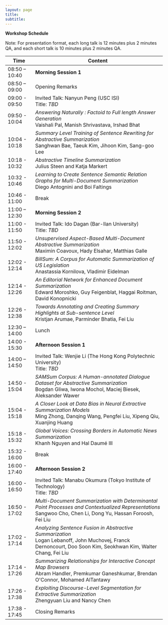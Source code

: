 ```yaml
---
layout: page
title: 
subtitle: 
---
```


**Workshop Schedule** 

Note: For presentation format, each long talk is 12 minutes plus 2 minutes QA, and each short talk is 10 minutes plus 2 minutes QA.

 Time   | Content 
 -------- | ---------- 
08:50 – 10:40	| **Morning Session 1**
08:50 – 09:00	| Opening Remarks
09:00 - 09:50 | Invited Talk: Nanyun Peng (USC ISI) <br> Title: *TBD*
09:50 - 10:04	| *Answering Naturally : Factoid to Full length Answer Generation* <br> Vaishali Pal, Manish Shrivastava, Irshad Bhat
10:04 - 10:18	| *Summary Level Training of Sentence Rewriting for Abstractive Summarization* <br> Sanghwan Bae, Taeuk Kim, Jihoon Kim, Sang-goo Lee
10:18 - 10:32	| *Abstractive Timeline Summarization* <br> Julius Steen and Katja Markert
10:32 - 10:46	| *Learning to Create Sentence Semantic Relation Graphs for Multi-Document Summarization* <br> Diego Antognini and Boi Faltings
10:46 - 11:00	| Break
11:00 – 12:30	| **Morning Session 2**
11:00 - 11:50	| Invited Talk: Ido Dagan (Bar-Ilan University) <br> Title: *TBD*
11:50 - 12:02	| *Unsupervised Aspect-Based Multi-Document Abstractive Summarization* <br> Maximin Coavoux, Hady Elsahar, Matthias Galle
12:02 - 12:14	| *BillSum: A Corpus for Automatic Summarization of US Legislation* <br> Anastassia Kornilova, Vladimir Eidelman          
12:14 - 12:26	| *An Editorial Network for Enhanced Document Summarization* <br> Edward Moroshko, Guy Feigenblat, Haggai Roitman, David Konopnicki
12:26 - 12:38	| *Towards Annotating and Creating Summary Highlights at Sub-sentence Level* <br> Kristjan Arumae, Parminder Bhatia, Fei Liu          
12:30 – 14:00	| Lunch
14:00 - 15:30 | **Afternoon Session 1**
14:00 – 14:50	| Invited Talk: Wenjie Li (The Hong Kong Polytechnic University) <br> Title: *TBD*
14:50 - 15:04	| *SAMSum Corpus: A Human-annotated Dialogue Dataset for Abstractive Summarization* <br> Bogdan Gliwa, Iwona Mochol, Maciej Biesek, Aleksander Wawer
15:04 - 15:18	| *A Closer Look at Data Bias in Neural Extractive Summarization Models* <br> Ming Zhong, Danqing Wang, Pengfei Liu, Xipeng Qiu, Xuanjing Huang          
15:18 - 15:32	| *Global Voices: Crossing Borders in Automatic News Summarization* <br> Khanh Nguyen and Hal Daumé III
15:32 - 16:00	| Break
16:00 - 17:40	| **Afternoon Session 2**
16:00 - 16:50	| Invited Talk: Manabu Okumura (Tokyo Institute of Technology) <br> Title: *TBD*
16:50 - 17:02	| *Multi-Document Summarization with Determinantal Point Processes and Contextualized Representations* <br> Sangwoo Cho, Chen Li, Dong Yu, Hassan Foroosh, Fei Liu
17:02 - 17:14	| *Analyzing Sentence Fusion in Abstractive Summarization* <br> Logan Lebanoff, John Muchovej, Franck Dernoncourt, Doo Soon Kim, Seokhwan Kim, Walter Chang, Fei Liu          
17:14 - 17:26	| *Summarizing Relationships for Interactive Concept Map Browsers* <br> Abram Handler, Premkumar Ganeshkumar, Brendan O'Connor, Mohamed AlTantawy
17:26 - 17:38	| *Exploiting Discourse-Level Segmentation for Extractive Summarization* <br> Zhengyuan Liu and Nancy Chen 
17:38 - 17:45	| Closing Remarks
